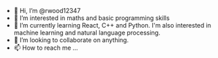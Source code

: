 - 👋 Hi, I’m @rwood12347
- 👀 I’m interested in maths and basic programming skills
- 🌱 I’m currently learning React, C++ and Python. I'm also interested in machine learning and natural language processing.
- 💞️ I’m looking to collaborate on anything.
- 📫 How to reach me ...

